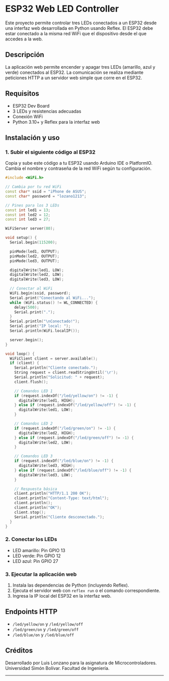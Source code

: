 # ESP32 Web LED Controller

Este proyecto permite controlar tres LEDs conectados a un ESP32 desde una interfaz web desarrollada en Python usando Reflex. El ESP32 debe estar conectado a la misma red WiFi que el dispositivo desde el que accedes a la web.

## Descripción

La aplicación web permite encender y apagar tres LEDs (amarillo, azul y verde) conectados al ESP32. La comunicación se realiza mediante peticiones HTTP a un servidor web simple que corre en el ESP32.

## Requisitos

- ESP32 Dev Board
- 3 LEDs y resistencias adecuadas
- Conexión WiFi
- Python 3.10+ y Reflex para la interfaz web

## Instalación y uso

### 1. Subir el siguiente código al ESP32

Copia y sube este código a tu ESP32 usando Arduino IDE o PlatformIO. Cambia el nombre y contraseña de la red WiFi según tu configuración.

```cpp
#include <WiFi.h>

// Cambia por tu red WiFi
const char* ssid = "iPhone de ASUS";
const char* password = "lozano1213";

// Pines para los 3 LEDs
const int led1 = 13;
const int led2 = 12;
const int led3 = 27;

WiFiServer server(80);

void setup() {
  Serial.begin(115200);

  pinMode(led1, OUTPUT);
  pinMode(led2, OUTPUT);
  pinMode(led3, OUTPUT);

  digitalWrite(led1, LOW);
  digitalWrite(led2, LOW);
  digitalWrite(led3, LOW);

  // Conectar al WiFi
  WiFi.begin(ssid, password);
  Serial.print("Conectando al WiFi...");
  while (WiFi.status() != WL_CONNECTED) {
    delay(500);
    Serial.print(".");
  }
  Serial.println("\nConectado!");
  Serial.print("IP local: ");
  Serial.println(WiFi.localIP());

  server.begin();
}

void loop() {
  WiFiClient client = server.available();
  if (client) {
    Serial.println("Cliente conectado.");
    String request = client.readStringUntil('\r');
    Serial.println("Solicitud: " + request);
    client.flush();

    // Comandos LED 1
    if (request.indexOf("/led/yellow/on") != -1) {
      digitalWrite(led1, HIGH);
    } else if (request.indexOf("/led/yellow/off") != -1) {
      digitalWrite(led1, LOW);
    }

    // Comandos LED 2
    if (request.indexOf("/led/green/on") != -1) {
      digitalWrite(led2, HIGH);
    } else if (request.indexOf("/led/green/off") != -1) {
      digitalWrite(led2, LOW);
    }

    // Comandos LED 3
    if (request.indexOf("/led/blue/on") != -1) {
      digitalWrite(led3, HIGH);
    } else if (request.indexOf("/led/blue/off") != -1) {
      digitalWrite(led3, LOW);
    }

    // Respuesta básica
    client.println("HTTP/1.1 200 OK");
    client.println("Content-Type: text/html");
    client.println();
    client.println("OK");
    client.stop();
    Serial.println("Cliente desconectado.");
  }
}
```

### 2. Conectar los LEDs

- LED amarillo: Pin GPIO 13
- LED verde: Pin GPIO 12
- LED azul: Pin GPIO 27

### 3. Ejecutar la aplicación web

1. Instala las dependencias de Python (incluyendo Reflex).
2. Ejecuta el servidor web con `reflex run` o el comando correspondiente.
3. Ingresa la IP local del ESP32 en la interfaz web.

## Endpoints HTTP

- `/led/yellow/on` y `/led/yellow/off`
- `/led/green/on` y `/led/green/off`
- `/led/blue/on` y `/led/blue/off`

## Créditos

Desarrollado por Luis Lonzano para la asignatura de Microcontroladores.
Universidad Simón Bolívar. Facultad de Ingeniería.

---